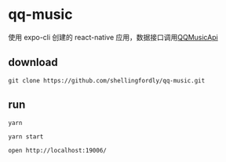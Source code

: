# qq-music

使用 expo-cli 创建的 react-native 应用，数据接口调用[QQMusicApi](https://github.com/jsososo/QQMusicApi)

## download

```
git clone https://github.com/shellingfordly/qq-music.git
```

## run

```
yarn

yarn start

open http://localhost:19006/
```
